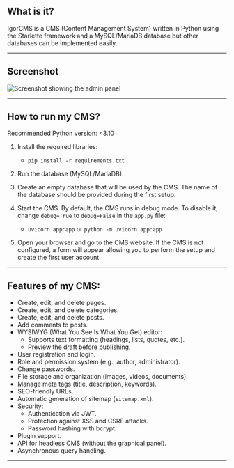 ## What is it?

IgorCMS is a CMS (Content Management System) written in Python using the Starlette framework and a MySQL/MariaDB database but other databases can be implemented easily.

---

## Screenshot

![Screenshot showing the admin panel](https://i.imgur.com/RVUjRb1.png)

---

## How to run my CMS?

Recommended Python version: <3.10

1. Install the required libraries:

   - `pip install -r requirements.txt`

2. Run the database (MySQL/MariaDB).

3. Create an empty database that will be used by the CMS.
   The name of the database should be provided during the first setup.

4. Start the CMS. By default, the CMS runs in debug mode. To disable it, change `debug=True` to `debug=False` in the `app.py` file:

   - `uvicorn app:app` or `python -m uvicorn app:app`

5. Open your browser and go to the CMS website.
   If the CMS is not configured, a form will appear allowing you to perform the setup and create the first user account.

---

## Features of my CMS:

- Create, edit, and delete pages.
- Create, edit, and delete categories.
- Create, edit, and delete posts.
- Add comments to posts.
- WYSIWYG (What You See Is What You Get) editor:
  - Supports text formatting (headings, lists, quotes, etc.).
  - Preview the draft before publishing.
- User registration and login.
- Role and permission system (e.g., author, administrator).
- Change passwords.
- File storage and organization (images, videos, documents).
- Manage meta tags (title, description, keywords).
- SEO-friendly URLs.
- Automatic generation of sitemap (`sitemap.xml`).
- Security:
  - Authentication via JWT.
  - Protection against XSS and CSRF attacks.
  - Password hashing with bcrypt.
- Plugin support.
- API for headless CMS (without the graphical panel).
- Asynchronous query handling.

---